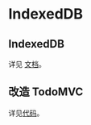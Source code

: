 # IndexedDB

## IndexedDB

详见 [文档](https://developer.mozilla.org/en-US/docs/Web/API/IndexedDB_API)。

## 改造 TodoMVC

详见[代码](https://github.com/luics/web-dev/blob/master/examples/data/TodoMVC-idb.html)。